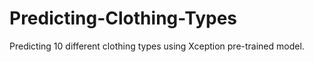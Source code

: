 # Predicting-Clothing-Types
Predicting 10 different clothing types using Xception pre-trained model.
